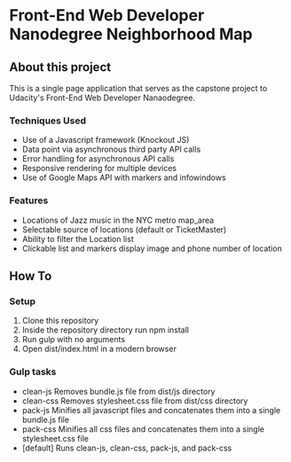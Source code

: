 <!-- Heading -->
# Front-End Web Developer Nanodegree Neighborhood Map

## About this project
This is a single page application that serves as the capstone project to Udacity's Front-End Web Developer Nanaodegree.

### Techniques Used

* Use of a Javascript framework (Knockout JS)
* Data point via asynchronous third party API calls
* Error handling for asynchronous API calls
* Responsive rendering for multiple devices
* Use of Google Maps API with markers and infowindows

### Features

* Locations of Jazz music in the NYC metro map_area
* Selectable source of locations (default or TicketMaster)
* Ability to filter the Location list
* Clickable list and markers display image and phone number of location

## How To

### Setup
1. Clone this repository
1. Inside the repository directory run npm install
1. Run gulp with no arguments
1. Open dist/index.html in a modern browser

### Gulp tasks
* clean-js    Removes bundle.js file from dist/js directory
* clean-css   Removes stylesheet.css file from dist/css directory
* pack-js     Minifies all javascript files and concatenates them into a single bundle.js file
* pack-css    Minifies all css files and concatenates them into a single stylesheet.css file
* [default]   Runs clean-js, clean-css, pack-js, and pack-css
